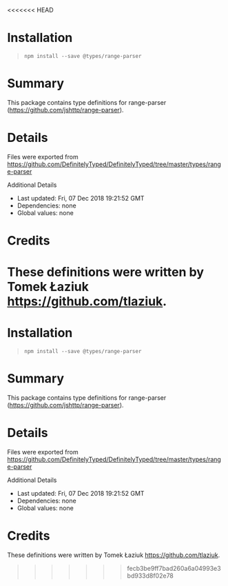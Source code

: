<<<<<<< HEAD
# Installation
> `npm install --save @types/range-parser`

# Summary
This package contains type definitions for range-parser (https://github.com/jshttp/range-parser).

# Details
Files were exported from https://github.com/DefinitelyTyped/DefinitelyTyped/tree/master/types/range-parser

Additional Details
 * Last updated: Fri, 07 Dec 2018 19:21:52 GMT
 * Dependencies: none
 * Global values: none

# Credits
These definitions were written by Tomek Łaziuk <https://github.com/tlaziuk>.
=======
# Installation
> `npm install --save @types/range-parser`

# Summary
This package contains type definitions for range-parser (https://github.com/jshttp/range-parser).

# Details
Files were exported from https://github.com/DefinitelyTyped/DefinitelyTyped/tree/master/types/range-parser

Additional Details
 * Last updated: Fri, 07 Dec 2018 19:21:52 GMT
 * Dependencies: none
 * Global values: none

# Credits
These definitions were written by Tomek Łaziuk <https://github.com/tlaziuk>.
>>>>>>> fecb3be9ff7bad260a6a04993e3bd933d8f02e78
